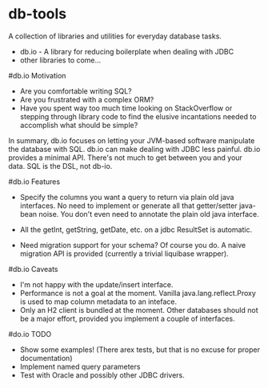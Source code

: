 
# db-tools 

A collection of libraries and utilities for everyday database tasks.

* db.io - A library for reducing boilerplate when dealing with JDBC
* other libraries to come...

#db.io Motivation 

* Are you comfortable writing SQL? 
* Are you frustrated with a complex ORM? 
* Have you spent way too much time looking
on StackOverflow or stepping through library code to find the elusive incantations 
needed to accomplish what should be simple?

In summary, db.io focuses on letting your JVM-based software manipulate the database with SQL.
db.io can make dealing with JDBC less painful. db.io provides a minimal API. 
There's not much to get between you and your data. SQL is the DSL, not db-io.

#db.io Features 

* Specify the columns you want a query to return via plain old java interfaces. No need to
implement or generate all that getter/setter java-bean noise. You don't even need to 
annotate the plain old java interface.
* All the getInt, getString, getDate, etc. on a jdbc ResultSet is automatic.

* Need migration support for your schema? Of course you do. A naive migration API is 
provided (currently a trivial liquibase wrapper).

#db.io Caveats

* I'm not happy with the update/insert interface.
* Performance is not a goal at the moment. Vanilla java.lang.reflect.Proxy is used to
map column metadata to an inteface.
* Only an H2 client is bundled at the moment. Other databases should not be a major effort, provided you 
implement a couple of interfaces.

 
#do.io TODO 

* Show some examples! (There arex
 tests, but that is no excuse for proper documentation)
* Implement named query parameters
* Test with Oracle and possibly other JDBC drivers.


